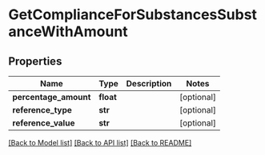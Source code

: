 # GetComplianceForSubstancesSubstanceWithAmount

## Properties
Name | Type | Description | Notes
------------ | ------------- | ------------- | -------------
**percentage_amount** | **float** |  | [optional] 
**reference_type** | **str** |  | [optional] 
**reference_value** | **str** |  | [optional] 

[[Back to Model list]](../README.md#documentation-for-models) [[Back to API list]](../README.md#documentation-for-api-endpoints) [[Back to README]](../README.md)

